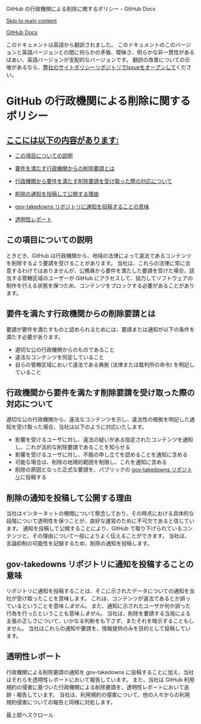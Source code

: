 GitHub の行政機関による削除に関するポリシー - GitHub Docs

[Skip to main content](#main-content)

[](/ja)[GitHub Docs](/ja)

このドキュメントは英語から翻訳されました。 このドキュメントのこのバージョンと英語バージョンとの間に何らかの矛盾、曖昧さ、明らかな非一貫性があるばあい、英語バージョンが支配的なバージョンです。 翻訳の改善についての示唆があるなら、[弊社のサイトポリシーリポジトリでIssueをオープンして](https://github.com/github/site-policy/issues)ください。

GitHub の行政機関による削除に関するポリシー
==========

[ここには以下の内容があります:](/github/site-policy/github-government-takedown-policy#in-this-article)
----------

* [この項目についての説明](#what-is-this)

* [要件を満たす行政機関からの削除要請とは](#what-is-a-complete-government-takedown-request)

* [行政機関から要件を満たす削除要請を受け取った際の対応について](#what-happens-when-we-receive-a-complete-takedown-request-from-a-government)

* [削除の通知を投稿して公開する理由](#why-do-we-publicly-post-takedown-notices)

* [gov-takedowns リポジトリに通知を投稿することの意味](#what-does-it-mean-if-we-post-a-notice-in-our-gov-takedowns-repository)

* [透明性レポート](#transparency-reporting)

[](#what-is-this)この項目についての説明
----------

ときどき、GitHub は行政機関から、地域の法律によって違法であるコンテンツを削除するよう要請を受けることがあります。 当社は、これらの法律に常に合意するわけではありませんが、公務員から要件を満たした要請を受けた場合、該当する管轄区域のユーザーが GitHub にアクセスして、協力してソフトウェアの制作を行える状態を保つため、コンテンツをブロックする必要があることがあります。

[](#what-is-a-complete-government-takedown-request)要件を満たす行政機関からの削除要請とは
----------

要請が要件を満たすものと認められるためには、要請または通知が以下の条件を満たす必要があります。

* 適切な公の行政機関からのものであること
* 違法なコンテンツを同定していること
* 自らの管轄区域において違法である典拠 (法律または裁判所の命令) を明記していること

[](#what-happens-when-we-receive-a-complete-takedown-request-from-a-government)行政機関から要件を満たす削除要請を受け取った際の対応について
----------

適切な公の行政機関から、違法なコンテンツを示し、違法性の根拠を明記した通知を受け取った場合、当社は以下のように対応いたします。

* 影響を受けるユーザに対し、違法の疑いがある指定されたコンテンツを通知し、これが法的な削除要請であることを知らせる
* 影響を受けるユーザに対し、不服の申し立てを認めることを通知に含める
* 可能な場合は、削除の地理的範囲を制限し、これを通知に含める
* 削除の原因となった正式な要請を、パブリックの [gov-takedowns リポジトリ](https://github.com/github/gov-takedowns)に投稿する

[](#why-do-we-publicly-post-takedown-notices)削除の通知を投稿して公開する理由
----------

当社はインターネットの検閲について懸念しており、その時点における具体的な段階について透明性を保つことが、良好な運営のために不可欠であると信じています。 通知を投稿して公開することにより、GitHub で取り下げられているコンテンツと、その理由について一般によりよく伝えることができます。 当社は、言論抑制の可能性を記録するため、削除の通知を投稿します。

[](#what-does-it-mean-if-we-post-a-notice-in-our-gov-takedowns-repository)gov-takedowns リポジトリに通知を投稿することの意味
----------

リポジトリに通知を投稿することは、そこに示されたデータについての通知を当社が受け取ったことを意味します。 これは、コンテンツが違法であるとか誤っているということを意味*しません*。 また、通知に示されたユーザが何か誤った行為を行ったということも意味*しません*。 当社は、削除を要請する当局による主張の正しさについて、いかなる判断をも下さず、またそれを暗示することもしません。 当社はこれらの通知や要請を、情報提供のみを目的として投稿しています。

[](#transparency-reporting)透明性レポート
----------

行政機関による削除要請の通知を gov-takedowns に投稿することに加え、当社はそれらを透明性レポートにおいて報告しています。 また、当社は GitHub 利用規約の侵害に基づいた行政機関による削除要請を、透明性レポートにおいて追跡・報告しています。 当社は、利用規約の侵害について、他の人々からの利用規約侵害についての報告と同様に対処します。

最上部へスクロール

